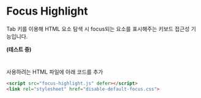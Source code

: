 # Focus Highlight  
Tab 키를 이용해 HTML 요소 탐색 시 focus되는 요소를 표시해주는 키보드 접근성 기능입니다.  


**(테스트 중)**

  
#
사용하려는 HTML 파일에 아래 코드를 추가 
```html
<script src="focus-highlight.js" defer></script>
<link rel="stylesheet" href="disable-default-focus.css">
```

